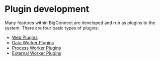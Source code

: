 # Plugin development

Many features within BigConnect are developed and run as plugins to the system. There are four basic types of plugins:

* [Web Plugins](web-plugins/)
* [Data Worker Plugins](data-worker-plugins/)
* [Process Worker Plugins](processes-worker-plugins.md)
* [External Worker Plugins](external-worker-plugins.md)





